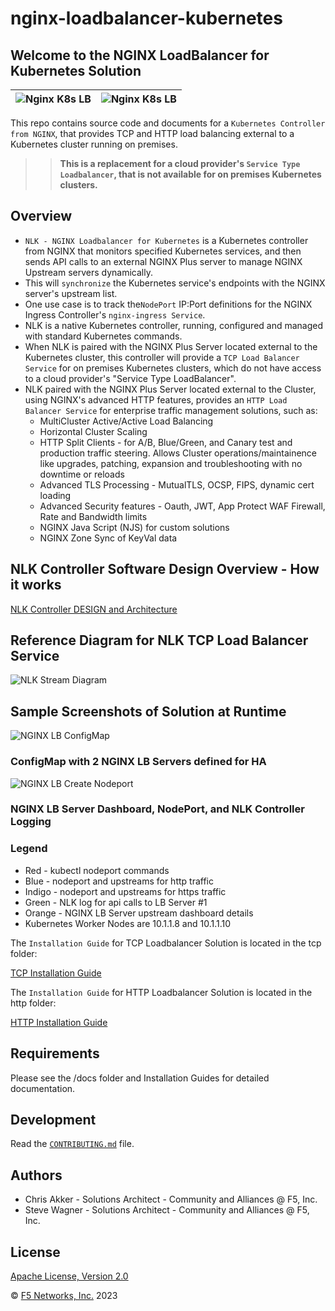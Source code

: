# nginx-loadbalancer-kubernetes

## Welcome to the NGINX LoadBalancer for Kubernetes Solution

![Nginx K8s LB](media/nlk-logo.png) | ![Nginx K8s LB](media/nginx-2020.png)
--- | ---

This repo contains source code and documents for a `Kubernetes Controller from NGINX`, that provides TCP and HTTP load balancing external to a Kubernetes cluster running on premises.

>>**This is a replacement for a cloud provider's `Service Type Loadbalancer`, that is not available for on premises Kubernetes clusters.**

## Overview

- `NLK - NGINX Loadbalancer for Kubernetes` is a Kubernetes controller from NGINX that monitors specified Kubernetes services, and then sends API calls to an external NGINX Plus server to manage NGINX Upstream servers dynamically.
- This will `synchronize` the Kubernetes service's endpoints with the NGINX server's upstream list.
- One use case is to track the`NodePort` IP:Port definitions for the NGINX Ingress Controller's `nginx-ingress Service`.
- NLK is a native Kubernetes controller, running, configured and managed with standard Kubernetes commands.
- When NLK is paired with the NGINX Plus Server located external to the Kubernetes cluster, this controller will provide a `TCP Load Balancer Service` for on premises Kubernetes clusters, which do not have access to a cloud provider's "Service Type LoadBalancer".
- NLK paired with the NGINX Plus Server located external to the Cluster, using NGINX's advanced HTTP features, provides an `HTTP Load Balancer Service` for enterprise traffic management solutions, such as:
  - MultiCluster Active/Active Load Balancing
  - Horizontal Cluster Scaling
  - HTTP Split Clients - for A/B, Blue/Green, and Canary test and production traffic steering.  Allows Cluster operations/maintainence like upgrades, patching, expansion and troubleshooting with no downtime or reloads
  - Advanced TLS Processing - MutualTLS, OCSP, FIPS, dynamic cert loading
  - Advanced Security features - Oauth, JWT, App Protect WAF Firewall, Rate and Bandwidth limits
  - NGINX Java Script (NJS) for custom solutions
  - NGINX Zone Sync of KeyVal data

## NLK Controller Software Design Overview - How it works

[NLK Controller DESIGN and Architecture](DESIGN.md)

## Reference Diagram for NLK TCP Load Balancer Service

![NLK Stream Diagram](media/nlk-blog-diagram-v1.png)

## Sample Screenshots of Solution at Runtime

![NGINX LB ConfigMap](media/nlk-configmap.png)

### ConfigMap with 2 NGINX LB Servers defined for HA

![NGINX LB Create Nodeport](media/nlk-stream-create-nodeport.png)

### NGINX LB Server Dashboard, NodePort, and NLK Controller Logging

### Legend

- Red - kubectl nodeport commands
- Blue - nodeport and upstreams for http traffic
- Indigo - nodeport and upstreams for https traffic
- Green - NLK log for api calls to LB Server #1
- Orange - NGINX LB Server upstream dashboard details
- Kubernetes Worker Nodes are 10.1.1.8 and 10.1.1.10

The `Installation Guide` for TCP Loadbalancer Solution is located in the tcp folder:

[TCP Installation Guide](tcp/tcp-installation-guide.md)

The `Installation Guide` for HTTP Loadbalancer Solution is located in the http folder:

[HTTP Installation Guide](http/http-installation-guide.md)

## Requirements

Please see the /docs folder and Installation Guides for detailed documentation.

## Development

Read the [`CONTRIBUTING.md`](https://github.com/nginx/nginx-loadbalancer-kubernetes/blob/main/CONTRIBUTING.md) file.

## Authors

- Chris Akker - Solutions Architect - Community and Alliances @ F5, Inc.
- Steve Wagner - Solutions Architect - Community and Alliances @ F5, Inc.

## License

[Apache License, Version 2.0](https://github.com/nginx/nginx-loadbalancer-kubernetes/blob/main/LICENSE)

&copy; [F5 Networks, Inc.](https://www.f5.com/) 2023

